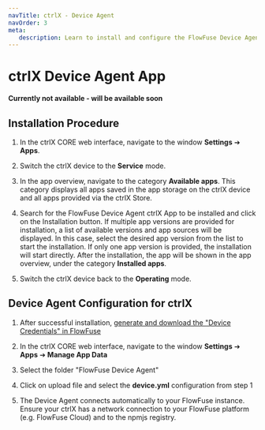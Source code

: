 ```yaml
---
navTitle: ctrlX - Device Agent
navOrder: 3
meta:
   description: Learn to install and configure the FlowFuse Device Agent on ctrlX devices for seamless integration with FlowFuse, ensuring efficient device management.
---
```

# ctrlX Device Agent App

**Currently not available - will be available soon**

## Installation Procedure

1. In the ctrlX CORE web interface, navigate to the window **Settings** ➔ **Apps**.

2. Switch the ctrlX device to the **Service** mode. 

3. In the app overview, navigate to the category **Available apps**. This category displays all apps saved in the app storage on the ctrlX device and all apps provided via the ctrlX Store.

4. Search for the FlowFuse Device Agent ctrlX App to be installed and click on the Installation button. If multiple app versions are provided for installation, a list of available versions and app sources will be displayed. In this case, select the desired app version from the list to start the installation. If only one app version is provided, the installation will start directly. After the installation, the app will be shown in the app overview, under the category **Installed apps**.

5. Switch the ctrlX device back to the **Operating** mode.

## Device Agent Configuration for ctrlX

1. After successful installation, [generate and download the "Device Credentials" in FlowFuse](/docs/device-agent/register/#generating-"device-configuration")

2. In the ctrlX CORE web interface, navigate to the window **Settings** ➔ **Apps** ➔ **Manage App Data**

3. Select the folder "FlowFuse Device Agent"

4. Click on upload file and select the **device.yml** configuration from step 1

5. The Device Agent connects automatically to your FlowFuse instance. Ensure your ctrlX has a network connection to your FlowFuse platform (e.g. FlowFuse Cloud) and to the npmjs registry.
